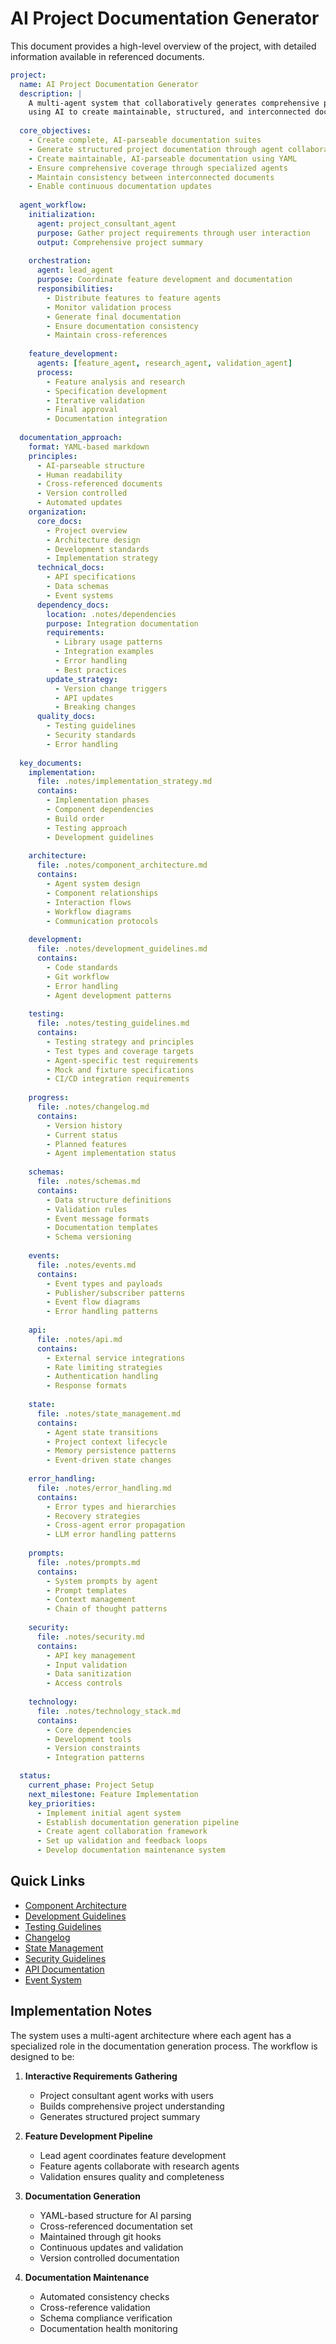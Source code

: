 # AI Project Documentation Generator

This document provides a high-level overview of the project, with detailed information available in referenced documents.

```yaml
project:
  name: AI Project Documentation Generator
  description: |
    A multi-agent system that collaboratively generates comprehensive project documentation,
    using AI to create maintainable, structured, and interconnected documentation sets.
  
  core_objectives:
    - Create complete, AI-parseable documentation suites
    - Generate structured project documentation through agent collaboration
    - Create maintainable, AI-parseable documentation using YAML
    - Ensure comprehensive coverage through specialized agents
    - Maintain consistency between interconnected documents
    - Enable continuous documentation updates
    
  agent_workflow:
    initialization:
      agent: project_consultant_agent
      purpose: Gather project requirements through user interaction
      output: Comprehensive project summary
    
    orchestration:
      agent: lead_agent
      purpose: Coordinate feature development and documentation
      responsibilities:
        - Distribute features to feature agents
        - Monitor validation process
        - Generate final documentation
        - Ensure documentation consistency
        - Maintain cross-references
    
    feature_development:
      agents: [feature_agent, research_agent, validation_agent]
      process:
        - Feature analysis and research
        - Specification development
        - Iterative validation
        - Final approval
        - Documentation integration
    
  documentation_approach:
    format: YAML-based markdown
    principles:
      - AI-parseable structure
      - Human readability
      - Cross-referenced documents
      - Version controlled
      - Automated updates
    organization:
      core_docs:
        - Project overview
        - Architecture design
        - Development standards
        - Implementation strategy
      technical_docs:
        - API specifications
        - Data schemas
        - Event systems
      dependency_docs:
        location: .notes/dependencies
        purpose: Integration documentation
        requirements:
          - Library usage patterns
          - Integration examples
          - Error handling
          - Best practices
        update_strategy:
          - Version change triggers
          - API updates
          - Breaking changes
      quality_docs:
        - Testing guidelines
        - Security standards
        - Error handling
    
  key_documents:
    implementation:
      file: .notes/implementation_strategy.md
      contains:
        - Implementation phases
        - Component dependencies
        - Build order
        - Testing approach
        - Development guidelines
    
    architecture:
      file: .notes/component_architecture.md
      contains:
        - Agent system design
        - Component relationships
        - Interaction flows
        - Workflow diagrams
        - Communication protocols
    
    development:
      file: .notes/development_guidelines.md
      contains:
        - Code standards
        - Git workflow
        - Error handling
        - Agent development patterns
    
    testing:
      file: .notes/testing_guidelines.md
      contains:
        - Testing strategy and principles
        - Test types and coverage targets
        - Agent-specific test requirements
        - Mock and fixture specifications
        - CI/CD integration requirements
        
    progress:
      file: .notes/changelog.md
      contains:
        - Version history
        - Current status
        - Planned features
        - Agent implementation status
    
    schemas:
      file: .notes/schemas.md
      contains:
        - Data structure definitions
        - Validation rules
        - Event message formats
        - Documentation templates
        - Schema versioning
    
    events:
      file: .notes/events.md
      contains:
        - Event types and payloads
        - Publisher/subscriber patterns
        - Event flow diagrams
        - Error handling patterns
    
    api:
      file: .notes/api.md
      contains:
        - External service integrations
        - Rate limiting strategies
        - Authentication handling
        - Response formats
    
    state:
      file: .notes/state_management.md
      contains:
        - Agent state transitions
        - Project context lifecycle
        - Memory persistence patterns
        - Event-driven state changes
    
    error_handling:
      file: .notes/error_handling.md
      contains:
        - Error types and hierarchies
        - Recovery strategies
        - Cross-agent error propagation
        - LLM error handling patterns
    
    prompts:
      file: .notes/prompts.md
      contains:
        - System prompts by agent
        - Prompt templates
        - Context management
        - Chain of thought patterns
    
    security:
      file: .notes/security.md
      contains:
        - API key management
        - Input validation
        - Data sanitization
        - Access controls
    
    technology:
      file: .notes/technology_stack.md
      contains:
        - Core dependencies
        - Development tools
        - Version constraints
        - Integration patterns

  status:
    current_phase: Project Setup
    next_milestone: Feature Implementation
    key_priorities:
      - Implement initial agent system
      - Establish documentation generation pipeline
      - Create agent collaboration framework
      - Set up validation and feedback loops
      - Develop documentation maintenance system
```

## Quick Links

- [Component Architecture](.notes/component_architecture.md)
- [Development Guidelines](.notes/development_guidelines.md)
- [Testing Guidelines](.notes/testing_guidelines.md)
- [Changelog](.notes/changelog.md)
- [State Management](.notes/state_management.md)
- [Security Guidelines](.notes/security.md)
- [API Documentation](.notes/api.md)
- [Event System](.notes/events.md)

## Implementation Notes

The system uses a multi-agent architecture where each agent has a specialized role in the documentation generation process. The workflow is designed to be:

1. **Interactive Requirements Gathering**
   - Project consultant agent works with users
   - Builds comprehensive project understanding
   - Generates structured project summary

2. **Feature Development Pipeline**
   - Lead agent coordinates feature development
   - Feature agents collaborate with research agents
   - Validation ensures quality and completeness

3. **Documentation Generation**
   - YAML-based structure for AI parsing
   - Cross-referenced documentation set
   - Maintained through git hooks
   - Continuous updates and validation
   - Version controlled documentation

4. **Documentation Maintenance**
   - Automated consistency checks
   - Cross-reference validation
   - Schema compliance verification
   - Documentation health monitoring 